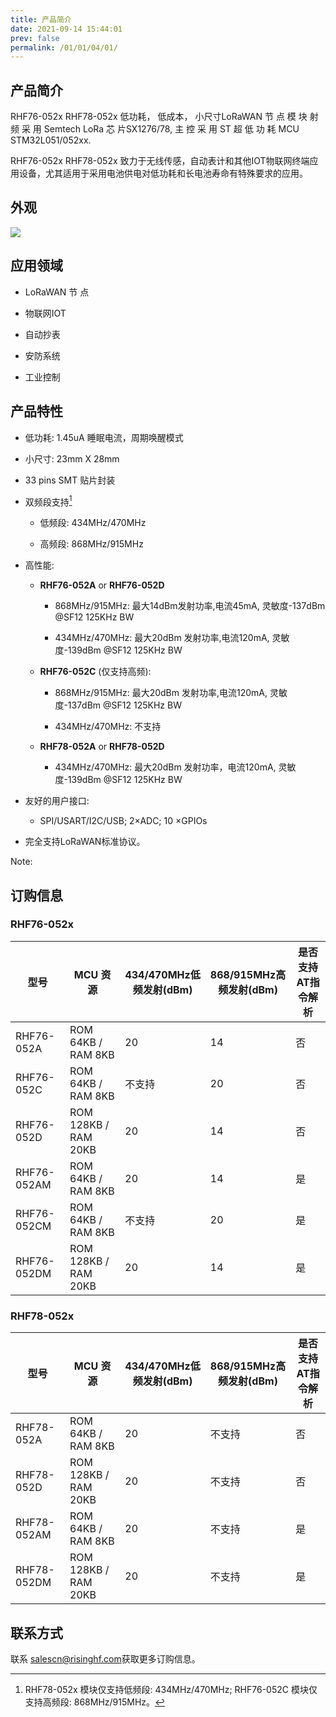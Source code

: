 ```yaml
---
title: 产品简介
date: 2021-09-14 15:44:01
prev: false
permalink: /01/01/04/01/
---
```

## 产品简介

RHF76-052x RHF78-052x 低功耗， 低成本， 小尺寸LoRaWAN 节 点 模 块 射 频 采 用 Semtech LoRa 芯 片SX1276/78, 主 控 采 用 ST 超 低 功 耗 MCU STM32L051/052xx.

RHF76-052x RHF78-052x 致力于无线传感，自动表计和其他IOT物联网终端应用设备，尤其适用于采用电池供电对低功耗和长电池寿命有特殊要求的应用。

## 外观

![](https://wiki.risinghf.com/upload/img/469fefb5d61c1ce6081f9cf62b6727f6.png)

## 应用领域

- LoRaWAN 节 点

- 物联网IOT

- 自动抄表

- 安防系统

- 工业控制

## 产品特性

- 低功耗: 1.45uA 睡眠电流，周期唤醒模式

- 小尺寸: 23mm X 28mm

- 33 pins SMT 贴片封装

- 双频段支持[^1]

  - 低频段: 434MHz/470MHz

  - 高频段: 868MHz/915MHz

- 高性能:

  - **RHF76-052A** or **RHF76-052D**

    - 868MHz/915MHz: 最大14dBm发射功率,电流45mA, 灵敏度-137dBm @SF12 125KHz BW

    - 434MHz/470MHz: 最大20dBm 发射功率,电流120mA, 灵敏度-139dBm @SF12 125KHz BW

  - **RHF76-052C** (仅支持高频):

    - 868MHz/915MHz: 最大20dBm 发射功率,电流120mA, 灵敏度-137dBm @SF12 125KHz BW

    - 434MHz/470MHz: 不支持
    
  - **RHF78-052A** or **RHF78-052D**
  
    - 434MHz/470MHz: 最大20dBm 发射功率，电流120mA, 灵敏度-139dBm @SF12 125KHz BW

- 友好的用户接口:

  - SPI/USART/I2C/USB; 2×ADC; 10 ×GPIOs

- 完全支持LoRaWAN标准协议。

Note:

[^1]: RHF78-052x 模块仅支持低频段: 434MHz/470MHz; RHF76-052C 模块仅支持高频段: 868MHz/915MHz。

## 订购信息

### RHF76-052x

| 型号                  | MCU 资 源  | 434/470MHz低频发射(dBm) | 868/915MHz高频发射(dBm) | 是否支持AT指令解析 |
| --------------------- | -------------------- | -------------------------------------------- | -------------------------------------------- | ---------------------------- |
| RHF76-052A  | ROM 64KB / RAM 8KB   | 20                                           | 14                                           | 否                           |
| RHF76-052C  | ROM 64KB / RAM 8KB   | 不支持                                       | 20                                           | 否                           |
| RHF76-052D  | ROM 128KB / RAM 20KB | 20                                           | 14                                           | 否                           |
| RHF76-052AM | ROM 64KB / RAM 8KB   | 20                                           | 14                                           | 是                           |
| RHF76-052CM | ROM 64KB / RAM 8KB   | 不支持                                       | 20                                           | 是                           |
| RHF76-052DM | ROM 128KB / RAM 20KB | 20                                           | 14                                           | 是                           |


### RHF78-052x

| 型号                  | MCU 资 源  | 434/470MHz低频发射(dBm) | 868/915MHz高频发射(dBm)| 是否支持AT指令解析 |
| --------------------- | -------------------- | -------------------------------------------- | -------------------------------------------- | ---------------------------- |
| RHF78-052A  | ROM 64KB / RAM 8KB   | 20                                           | 不支持                                       | 否                           |
| RHF78-052D  | ROM 128KB / RAM 20KB | 20                                           | 不支持                                       | 否                           |
| RHF78-052AM | ROM 64KB / RAM 8KB   | 20                                           | 不支持                                       | 是                           |
| RHF78-052DM | ROM 128KB / RAM 20KB | 20                                           | 不支持                                       | 是                           |


## 联系方式

联系 [salescn@risinghf.com](mailto:salescn@risinghf.com)获取更多订购信息。


